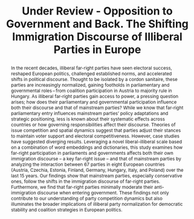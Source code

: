 ---
title: "Under Review - Opposition to Government and Back. The Shifting Immigration Discourse of Illiberal Parties in Europe"
authors:
- admin
- Dean Schafer
- Mehmet Yavuz
#author_notes:
#- "Equal contribution"
#- "Equal contribution"
#date: ""
#doi: "https://doi.org/10.1080/21599165.2024.2420967"

# Schedule page publish date (NOT publication's date).
publishDate: "2024-11-21T00:00:00Z"

# Publication type.
# Accepts a single type but formatted as a YAML list (for Hugo requirements).
# Enter a publication type from the CSL standard.
publication_types: ["article-journal"]

# Publication name and optional abbreviated publication name.
publication: ""
#publication_short: ""

abstract: In the recent decades, illiberal far-right parties have seen electoral success, reshaped European politics, challenged established norms, and accelerated shifts in political discourse. Thought to be isolated by a cordon sanitaire, these parties are increasingly normalized, gaining footholds in parliamentary and governmental roles – from coalition participation in Austria to majority rule in Hungary. As illiberal far-right parties gain access to power, a pressing question arises; how does their parliamentary and governmental participation influence both their discourse and that of mainstream parties? While we know that far-right parliamentary entry influences mainstream parties’ policy adaptations and strategic positioning, less is known about their systematic effects across countries or how governing responsibilities affect their discourse. Theories of issue competition and spatial dynamics suggest that parties adjust their stances to maintain voter support and electoral competitiveness. However, case studies have suggested diverging results. Leveraging a novel liberal-illiberal scale based on a combination of word embeddings and dictionaries, this study examines how  far-right participation in parliaments and governments affects both their own immigration discourse – a key far-right issue – and that of mainstream parties by analyzing the interaction between 67 parties in eight European countries (Austria, Czechia, Estonia, Finland, Germany, Hungary, Italy, and Poland) over the last 15 years. Our findings show that mainstream parties, especially conservative ones, follow the shifts in the immigration discourse of far-right parties. Furthermore, we find that far-right parties minimally moderate their anti-immigration discourse when entering government. These findings not only contribute to our understanding of party competition dynamics but also illuminates the broader implications of illiberal party normalization for democratic stability and coalition strategies in European politics. 

# Summary. An optional shortened abstract.
#summary: Lorem ipsum dolor sit amet, consectetur adipiscing elit. Duis posuere tellus ac convallis placerat. Proin tincidunt magna sed ex sollicitudin condimentum.

tags:
- Under Review
- Europe
- immigration discourse
- illiberal parties
- far right parties
- party competition
- parliamentary speeches
featured: true

# links:
# - name: ""
#   url: ""
url_pdf: ''
url_code: ''
url_dataset: ''
url_poster: ''
url_project: ''
url_slides: ''
url_source: ''
url_video: ''

# Featured image
# To use, add an image named `featured.jpg/png` to your page's folder. 
image:
  caption: 'Image credit: Getty Images'
  focal_point: ""
  preview_only: false

# Associated Projects (optional).
#   Associate this publication with one or more of your projects.
#   Simply enter your project's folder or file name without extension.
#   E.g. `internal-project` references `content/project/internal-project/index.md`.
#   Otherwise, set `projects: []`.
projects: 
  - AUTHLIB

# Slides (optional).
#   Associate this publication with Markdown slides.
#   Simply enter your slide deck's filename without extension.
#   E.g. `slides: "example"` references `content/slides/example/index.md`.
#   Otherwise, set `slides: ""`.
slides: ''
---